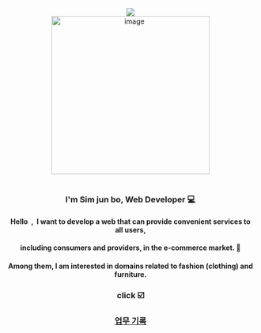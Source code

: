 <div align=center>
 	<img src="https://capsule-render.vercel.app/api?type=waving&color=auto&height=170&section=header&text=Junjoy%20Studio&fontSize=40&animation=fadeIn&fontAlignY=30&desc=%20&descAlignY=60&descAlign=90" />	
  
  
 <div align = center><img width="320" alt="image" src="https://github.com/mmmjunjoy/mmmjunjoy/assets/121990539/aa9fe6bb-5583-4dd3-9fb7-cce072feca4b">
 
 </div>
 <br>
<h3> I'm Sim jun bo, Web Developer 💻</h3> 

 
 <center> <h4> Hello  &nbsp;,&nbsp; I want to develop a web that can provide convenient services to all users,</h4> <center>
 
 <center><h4> including consumers and providers, in the e-commerce market. 💈</h4> <center>
  
  <center><h4> Among them, I am interested in domains related to fashion (clothing) and furniture. </h4> <center>


  
    
  
  
### click ☑️ 


### [업무 기록](https://velog.io/@sjb2010/saladlab-task)


 <br>
  <br>

<!--     <h3 align="center">Languages and Tools:</h3> -->
  
  
<!--   
 <p align="center"> <a href="https://www.cprogramming.com/" target="_blank"> <img src="https://raw.githubusercontent.com/devicons/devicon/master/icons/c/c-original.svg" alt="c" width="40" height="40"/> </a> <a href="https://www.w3schools.com/cpp/" target="_blank"> <img src="https://raw.githubusercontent.com/devicons/devicon/master/icons/cplusplus/cplusplus-original.svg" alt="cplusplus" width="40" height="40"/> </a> <a href="https://firebase.google.com/" target="_blank"> <img src="https://www.vectorlogo.zone/logos/firebase/firebase-icon.svg" alt="firebase" width="40" height="40"/> </a> <a href="https://www.w3.org/html/" target="_blank"> <img src="https://raw.githubusercontent.com/devicons/devicon/master/icons/html5/html5-original-wordmark.svg" alt="html5" width="40" height="40"/> </a> <a href="https://www.java.com" target="_blank"> <img src="https://raw.githubusercontent.com/devicons/devicon/master/icons/java/java-original.svg" alt="java" width="40" height="40"/> </a> <a href="https://www.mysql.com/" target="_blank"> <img src="https://raw.githubusercontent.com/devicons/devicon/master/icons/mysql/mysql-original-wordmark.svg" alt="mysql" width="40" height="40"/> </a> <a href="https://www.python.org" target="_blank"> <img src="https://raw.githubusercontent.com/devicons/devicon/master/icons/python/python-original.svg" alt="python" width="40" height="40"/> </a> <a href="https://spring.io/" target="_blank"> <img src="https://www.vectorlogo.zone/logos/springio/springio-icon.svg" alt="spring" width="40" height="40"/> </a> <a href="https://vuejs.org/" target="_blank"> <img src="https://raw.githubusercontent.com/devicons/devicon/master/icons/vuejs/vuejs-original-wordmark.svg" alt="vuejs" width="40" height="40"/> </a> </p>    



  
  

  

 -->
